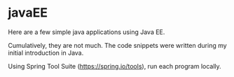 # javaEE
Here are a few simple java applications using Java EE.

Cumulatively, they are not much. The code snippets were written during my initial introduction in Java.

Using Spring Tool Suite (https://spring.io/tools), run each program locally.
